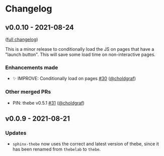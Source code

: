 # Changelog

## v0.0.10 - 2021-08-24

([full changelog](https://github.com/executablebooks/sphinx-thebe/compare/v0.0.9...e18d1bf94a8fa79476f035a349bd63d03bba83e7))

This is a minor release to conditionally load the JS on pages that have a "launch button".
This will save some load time on non-interactive pages.

### Enhancements made

- ✨ IMPROVE: Conditionally load  on pages [#30](https://github.com/executablebooks/sphinx-thebe/pull/30) ([@choldgraf](https://github.com/choldgraf))

### Other merged PRs

- PIN: thebe v0.5.1 [#31](https://github.com/executablebooks/sphinx-thebe/pull/31) ([@choldgraf](https://github.com/choldgraf))

## v0.0.9 - 2021-08-21

### Updates

- `sphinx-thebe` now uses the correct and latest version of thebe, since it has been renamed from `thebelab` to `thebe`.
